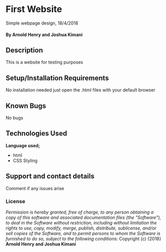 # First Website
Simple webpage design, 18/4/2018
#### By **Arnold Henry and Joshua Kimani**
## Description
This is a website for testing purposes
## Setup/Installation Requirements
No installation needed just open the .html files with your default browser
## Known Bugs
No bugs
## Technologies Used
**Language used;**
* html
* CSS Styling
## Support and contact details
Comment if any issues arise
### License
*Permission is hereby granted, free of charge, to any person obtaining a copy of this software and associated documentation files (the "Software"), to deal in the Software without restriction, including without limitation the rights to use, copy, modify, merge, publish, distribute, sublicense, and/or sell copies of the Software, and to permit persons to whom the Software is furnished to do so, subject to the following conditions:*
Copyright (c) {2018} **Arnold Henry and Joshua Kimani**
